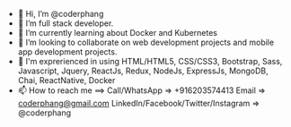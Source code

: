 - 👋 Hi, I’m @coderphang
- 👀 I’m full stack developer.
- 🌱 I’m currently learning about Docker and Kubernetes
- 💞️ I’m looking to collaborate on web development projects and mobile app development projects.
- 🧠 I'm exprerienced in using HTML/HTML5, CSS/CSS3, Bootstrap, Sass, Javascript, Jquery, ReactJs, Redux, NodeJs, ExpressJs, MongoDB, Chai, ReactNative, Docker
- 📫 How to reach me ==>  Call/WhatsApp => +916203574413
                          Email => coderphang@gmail.com
                         LinkedIn/Facebook/Twitter/Instagram => @coderphang
                         

